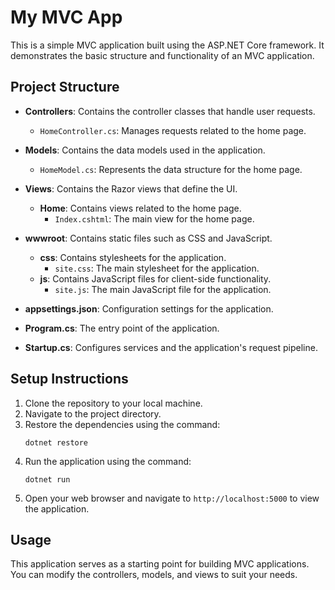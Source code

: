 # My MVC App

This is a simple MVC application built using the ASP.NET Core framework. It demonstrates the basic structure and functionality of an MVC application.

## Project Structure

- **Controllers**: Contains the controller classes that handle user requests.
  - `HomeController.cs`: Manages requests related to the home page.

- **Models**: Contains the data models used in the application.
  - `HomeModel.cs`: Represents the data structure for the home page.

- **Views**: Contains the Razor views that define the UI.
  - **Home**: Contains views related to the home page.
    - `Index.cshtml`: The main view for the home page.

- **wwwroot**: Contains static files such as CSS and JavaScript.
  - **css**: Contains stylesheets for the application.
    - `site.css`: The main stylesheet for the application.
  - **js**: Contains JavaScript files for client-side functionality.
    - `site.js`: The main JavaScript file for the application.

- **appsettings.json**: Configuration settings for the application.

- **Program.cs**: The entry point of the application.

- **Startup.cs**: Configures services and the application's request pipeline.

## Setup Instructions

1. Clone the repository to your local machine.
2. Navigate to the project directory.
3. Restore the dependencies using the command:
   ```
   dotnet restore
   ```
4. Run the application using the command:
   ```
   dotnet run
   ```
5. Open your web browser and navigate to `http://localhost:5000` to view the application.

## Usage

This application serves as a starting point for building MVC applications. You can modify the controllers, models, and views to suit your needs.